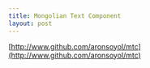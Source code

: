 ```yaml
---
title: Mongolian Text Component
layout: post
---
```



[http://www.github.com/aronsoyol/mtc](http://www.github.com/aronsoyol/mtc)